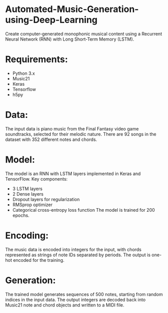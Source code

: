 # Automated-Music-Generation-using-Deep-Learning

Create computer-generated monophonic musical content using a Recurrent Neural Network (RNN) with Long Short-Term Memory (LSTM).


# Requirements:
- Python 3.x
- Music21
- Keras
- Tensorflow
- h5py

# Data:

The input data is piano music from the Final Fantasy video game soundtracks, selected for their melodic nature. There are 92 songs in the dataset with 352 different notes and chords.

# Model:
The model is an RNN with LSTM layers implemented in Keras and TensorFlow. Key components:
- 3 LSTM layers
- 2 Dense layers
- Dropout layers for regularization
- RMSprop optimizer
- Categorical cross-entropy loss function
The model is trained for 200 epochs.

# Encoding:

The music data is encoded into integers for the input, with chords represented as strings of note IDs separated by periods. The output is one-hot encoded for the training.

# Generation:

The trained model generates sequences of 500 notes, starting from random indices in the input data. The output integers are decoded back into Music21 note and chord objects and written to a MIDI file.
